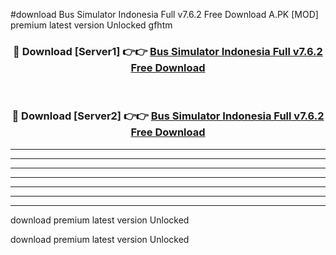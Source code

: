 #download Bus Simulator Indonesia Full v7.6.2 Free Download A.PK [MOD] premium latest version Unlocked gfhtm 



<div align="center">
<h3>🔴 Download [Server1] 👉👉 <a href="https://download1apk.web.app/">Bus Simulator Indonesia Full v7.6.2 Free Download</a></h3><br>

<h3>🔴 Download [Server2] 👉👉 <a href="https://download1apk.web.app/">Bus Simulator Indonesia Full v7.6.2 Free Download</a></h3>
</div>





----------------------------------------------------------

----------------------------------------------------------

----------------------------------------------------------

----------------------------------------------------------

----------------------------------------------------------

----------------------------------------------------------

----------------------------------------------------------

download premium latest version Unlocked

download premium latest version Unlocked
